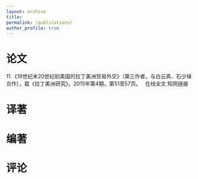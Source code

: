 ```yaml
---
layout: archive
title: 
permalink: /publications/
author_profile: true
---
```


# 论文

11.《19世纪末20世纪初美国的拉丁美洲贸易外交》（第三作者，与白云真、石少锋合作），载《拉丁美洲研究》，2015年第4期，第51至57页。
&nbsp; 在线全文  知网链接




# 译著



# 编著


# 评论
